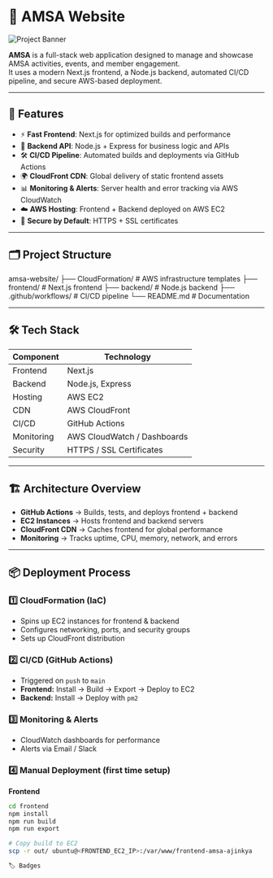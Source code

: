 # 🌟 AMSA Website  

![Project Banner](https://via.placeholder.com/1200x300?text=AMSA+Website+Project)  

**AMSA** is a full-stack web application designed to manage and showcase AMSA activities, events, and member engagement.  
It uses a modern Next.js frontend, a Node.js backend, automated CI/CD pipeline, and secure AWS-based deployment.  

---

## 🚀 Features  

- ⚡ **Fast Frontend**: Next.js for optimized builds and performance  
- 🔧 **Backend API**: Node.js + Express for business logic and APIs  
- 🛠️ **CI/CD Pipeline**: Automated builds and deployments via GitHub Actions  
- 🌍 **CloudFront CDN**: Global delivery of static frontend assets  
- 📊 **Monitoring & Alerts**: Server health and error tracking via AWS CloudWatch  
- ☁️ **AWS Hosting**: Frontend + Backend deployed on AWS EC2  
- 🔐 **Secure by Default**: HTTPS + SSL certificates  

---

## 🗂 Project Structure  

amsa-website/
├── CloudFormation/ # AWS infrastructure templates
├── frontend/ # Next.js frontend
├── backend/ # Node.js backend
├── .github/workflows/ # CI/CD pipeline
└── README.md # Documentation


---

## 🛠️ Tech Stack  

| Component   | Technology                     |
|-------------|--------------------------------|
| Frontend    | Next.js                         |
| Backend     | Node.js, Express               |
| Hosting     | AWS EC2                        |
| CDN         | AWS CloudFront                 |
| CI/CD       | GitHub Actions                 |
| Monitoring  | AWS CloudWatch / Dashboards    |
| Security    | HTTPS / SSL Certificates       |

---

## 🏗️ Architecture Overview  

- **GitHub Actions** → Builds, tests, and deploys frontend + backend  
- **EC2 Instances** → Hosts frontend and backend servers  
- **CloudFront CDN** → Caches frontend for global performance  
- **Monitoring** → Tracks uptime, CPU, memory, network, and errors  

---

## 📦 Deployment Process  

### 1️⃣ CloudFormation (IaC)  
- Spins up EC2 instances for frontend & backend  
- Configures networking, ports, and security groups  
- Sets up CloudFront distribution  

### 2️⃣ CI/CD (GitHub Actions)  
- Triggered on `push` to `main`  
- **Frontend:** Install → Build → Export → Deploy to EC2  
- **Backend:** Install → Deploy with `pm2`  

### 3️⃣ Monitoring & Alerts  
- CloudWatch dashboards for performance  
- Alerts via Email / Slack  

### 4️⃣ Manual Deployment (first time setup)  

**Frontend**
```bash
cd frontend
npm install
npm run build
npm run export

# Copy build to EC2
scp -r out/ ubuntu@<FRONTEND_EC2_IP>:/var/www/frontend-amsa-ajinkya

🏷️ Badges






